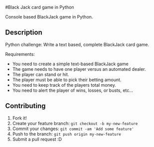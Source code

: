 #Black Jack card game in Python

Console based BlackJack game in Python.


## Description

Python challenge: Write a text based, complete BlackJack card game.


Requirements:
* You need to create a simple text-based BlackJack game
* The game needs to have one player versus an automated dealer.
* The player can stand or hit.
* The player must be able to pick their betting amount.
* You need to keep track of the players total money.
* You need to alert the player of wins, losses, or busts, etc...

## Contributing

1. Fork it!
2. Create your feature branch: `git checkout -b my-new-feature`
3. Commit your changes: `git commit -am 'Add some feature'`
4. Push to the branch: `git push origin my-new-feature`
5. Submit a pull request :D
